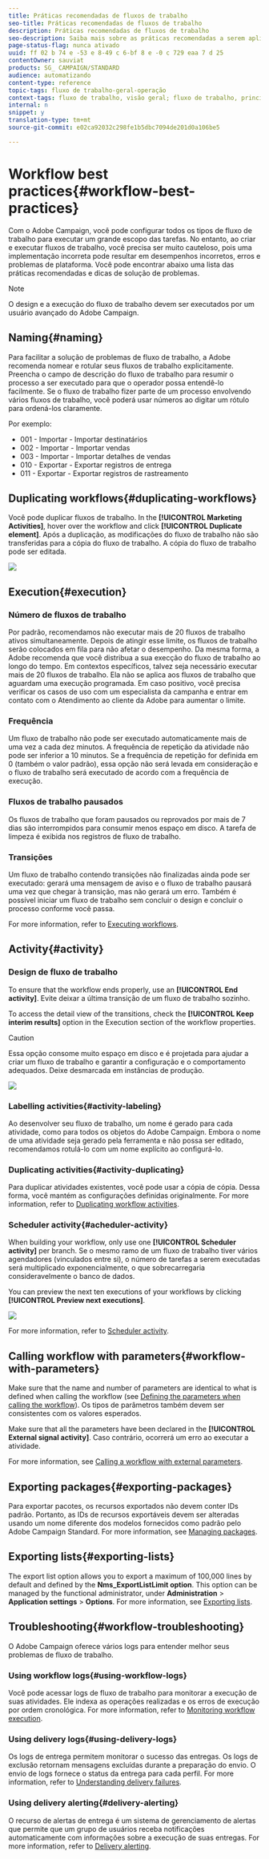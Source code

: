 ```yaml
---
title: Práticas recomendadas de fluxos de trabalho
seo-title: Práticas recomendadas de fluxos de trabalho
description: Práticas recomendadas de fluxos de trabalho
seo-description: Saiba mais sobre as práticas recomendadas a serem aplicadas aos seus fluxos de trabalho.
page-status-flag: nunca ativado
uuid: ff 02 b 74 e -53 e 8-49 c 6-bf 8 e -0 c 729 eaa 7 d 25
contentOwner: sauviat
products: SG_ CAMPAIGN/STANDARD
audience: automatizando
content-type: reference
topic-tags: fluxo de trabalho-geral-operação
context-tags: fluxo de trabalho, visão geral; fluxo de trabalho, principal
internal: n
snippet: y
translation-type: tm+mt
source-git-commit: e02ca92032c298fe1b5dbc7094de201d0a106be5

---
```



# Workflow best practices{#workflow-best-practices}

Com o Adobe Campaign, você pode configurar todos os tipos de fluxo de trabalho para executar um grande escopo das tarefas. No entanto, ao criar e executar fluxos de trabalho, você precisa ser muito cauteloso, pois uma implementação incorreta pode resultar em desempenhos incorretos, erros e problemas de plataforma. Você pode encontrar abaixo uma lista das práticas recomendadas e dicas de solução de problemas.

>[!NOTE]
>
>O design e a execução do fluxo de trabalho devem ser executados por um usuário avançado do Adobe Campaign.

## Naming{#naming}

Para facilitar a solução de problemas de fluxo de trabalho, a Adobe recomenda nomear e rotular seus fluxos de trabalho explicitamente. Preencha o campo de descrição do fluxo de trabalho para resumir o processo a ser executado para que o operador possa entendê-lo facilmente.
Se o fluxo de trabalho fizer parte de um processo envolvendo vários fluxos de trabalho, você poderá usar números ao digitar um rótulo para ordená-los claramente.

Por exemplo:

* 001 - Importar - Importar destinatários
* 002 - Importar - Importar vendas
* 003 - Importar - Importar detalhes de vendas
* 010 - Exportar - Exportar registros de entrega
* 011 - Exportar - Exportar registros de rastreamento

## Duplicating workflows{#duplicating-workflows}

Você pode duplicar fluxos de trabalho. In the **[!UICONTROL Marketing Activities]**, hover over the workflow and click **[!UICONTROL Duplicate element]**. Após a duplicação, as modificações do fluxo de trabalho não são transferidas para a cópia do fluxo de trabalho. A cópia do fluxo de trabalho pode ser editada.

![](assets/duplicating_workflow.png)

## Execution{#execution}

### Número de fluxos de trabalho

Por padrão, recomendamos não executar mais de 20 fluxos de trabalho ativos simultaneamente. Depois de atingir esse limite, os fluxos de trabalho serão colocados em fila para não afetar o desempenho. Da mesma forma, a Adobe recomenda que você distribua a sua execção do fluxo de trabalho ao longo do tempo.
Em contextos específicos, talvez seja necessário executar mais de 20 fluxos de trabalho. Ela não se aplica aos fluxos de trabalho que aguardam uma execução programada. Em caso positivo, você precisa verificar os casos de uso com um especialista da campanha e entrar em contato com o Atendimento ao cliente da Adobe para aumentar o limite.

### Frequência

Um fluxo de trabalho não pode ser executado automaticamente mais de uma vez a cada dez minutos.
A frequência de repetição da atividade não pode ser inferior a 10 minutos. Se a frequência de repetição for definida em 0 (também o valor padrão), essa opção não será levada em consideração e o fluxo de trabalho será executado de acordo com a frequência de execução.

### Fluxos de trabalho pausados

Os fluxos de trabalho que foram pausados ou reprovados por mais de 7 dias são interrompidos para consumir menos espaço em disco. A tarefa de limpeza é exibida nos registros de fluxo de trabalho.

### Transições

Um fluxo de trabalho contendo transições não finalizadas ainda pode ser executado: gerará uma mensagem de aviso e o fluxo de trabalho pausará uma vez que chegar à transição, mas não gerará um erro. Também é possível iniciar um fluxo de trabalho sem concluir o design e concluir o processo conforme você passa.

For more information, refer to [Executing workflows](../../automating/using//executing-a-workflow.md).

## Activity{#activity}

### Design de fluxo de trabalho

To ensure that the workflow ends properly, use an **[!UICONTROL End activity]**. Evite deixar a última transição de um fluxo de trabalho sozinho.

To access the detail view of the transitions, check the **[!UICONTROL Keep interim results]** option in the Execution section of the workflow properties.

>[!CAUTION]
>
>Essa opção consome muito espaço em disco e é projetada para ajudar a criar um fluxo de trabalho e garantir a configuração e o comportamento adequados. Deixe desmarcada em instâncias de produção.

![](assets/keep_interim_best_practices.png)


### Labelling activities{#activity-labeling}

Ao desenvolver seu fluxo de trabalho, um nome é gerado para cada atividade, como para todos os objetos do Adobe Campaign. Embora o nome de uma atividade seja gerado pela ferramenta e não possa ser editado, recomendamos rotulá-lo com um nome explícito ao configurá-lo.

### Duplicating activities{#activity-duplicating}

Para duplicar atividades existentes, você pode usar a cópia de cópia. Dessa forma, você mantém as configurações definidas originalmente. For more information, refer to [Duplicating workflow activities](../../automating/using/workflow-interface.md).

### Scheduler activity{#acheduler-activity}

When building your workflow, only use one **[!UICONTROL Scheduler activity]** per branch. Se o mesmo ramo de um fluxo de trabalho tiver vários agendadores (vinculados entre si), o número de tarefas a serem executadas será multiplicado exponencialmente, o que sobrecarregaria consideravelmente o banco de dados.

You can preview the next ten executions of your workflows by clicking **[!UICONTROL Preview next executions]**.

![](assets/preview_scheduler.png)

For more information, refer to [Scheduler activity](../../automating/using/scheduler.md).

## Calling workflow with parameters{#workflow-with-parameters}

Make sure that the name and number of parameters are identical to what is defined when calling the workflow (see [Defining the parameters when calling the workflow](../../automating/using/calling-a-workflow-with-external-parameters.md#defining-the-parameters-when-calling-the-workflow)). Os tipos de parâmetros também devem ser consistentes com os valores esperados.

Make sure that all the parameters have been declared in the **[!UICONTROL External signal activity]**. Caso contrário, ocorrerá um erro ao executar a atividade.

For more information, see [Calling a workflow with external parameters](../../automating/using/calling-a-workflow-with-external-parameters.md).

## Exporting packages{#exporting-packages}

Para exportar pacotes, os recursos exportados não devem conter IDs padrão. Portanto, as IDs de recursos exportáveis devem ser alteradas usando um nome diferente dos modelos fornecidos como padrão pelo Adobe Campaign Standard.
For more information, see [Managing packages](../../automating/using/managing-packages.md).

## Exporting lists{#exporting-lists}

The export list option allows you to export a maximum of 100,000 lines by default and defined by the **Nms_ExportListLimit option**. This option can be managed by the functional administrator, under **Administration** &gt; **Application settings** &gt; **Options**.
For more information, see [Exporting lists](../../automating/using/exporting-lists.md).

## Troubleshooting{#workflow-troubleshooting}

O Adobe Campaign oferece vários logs para entender melhor seus problemas de fluxo de trabalho.

### Using workflow logs{#using-workflow-logs}

Você pode acessar logs de fluxo de trabalho para monitorar a execução de suas atividades. Ele indexa as operações realizadas e os erros de execução por ordem cronológica.
For more information, refer to [Monitoring workflow execution](../../automating/using/executing-a-workflow.md#monitoring).

### Using delivery logs{#using-delivery-logs}

Os logs de entrega permitem monitorar o sucesso das entregas. Os logs de exclusão retornam mensagens excluídas durante a preparação do envio. O envio de logs fornece o status da entrega para cada perfil.
For more information, refer to [Understanding delivery failures](../../sending/using/understanding-delivery-failures.md).

### Using delivery alerting{#delivery-alerting}

O recurso de alertas de entrega é um sistema de gerenciamento de alertas que permite que um grupo de usuários receba notificações automaticamente com informações sobre a execução de suas entregas.
For more information, refer to [Delivery alerting](../../sending/using/receiving-alerts-when-failures-happen.md).

